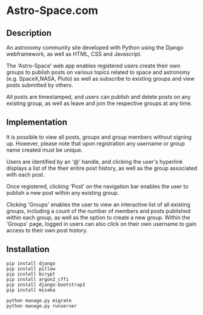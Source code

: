 
# Astro-Space.com

## Description

An astronomy community site developed with Python using the Django webframework, as well as HTML, CSS and Javascript.

The 'Astro-Space' web app enables registered users create their own groups to publish posts on various topics related to space and astronomy (e.g. SpaceX,NASA, Pluto) as well as subscribe to existing groups and view posts submitted by others.

All posts are timestamped, and users can publish and delete posts on any existing group, as well as leave and join the respective groups at any time.


## Implementation

It is possible to view all posts, groups and group members without signing up. However, please note that upon registration any username or group name created must be unique.

Users are identified by an '@' handle, and clicking the user's hyperlink displays a list of the their entire post history, as well as the group associated with each post.

Once registered, clicking 'Post' on the navigation bar enables the user to publish a new post within any existing group. 

Clicking 'Groups' enables the user to view an interactive list of all existing groups, including a count of the number of members and posts published within each group, as well as the option to create a new group. Within the 'Groups' page, logged in users can also click on their own username to gain access to their own post history.


## Installation

```
pip install django
pip install pillow
pip install bcrypt
pip install argon2_cffi
pip install django-bootstrap3
pip install misaka

python manage.py migrate
python manage.py runserver
```
